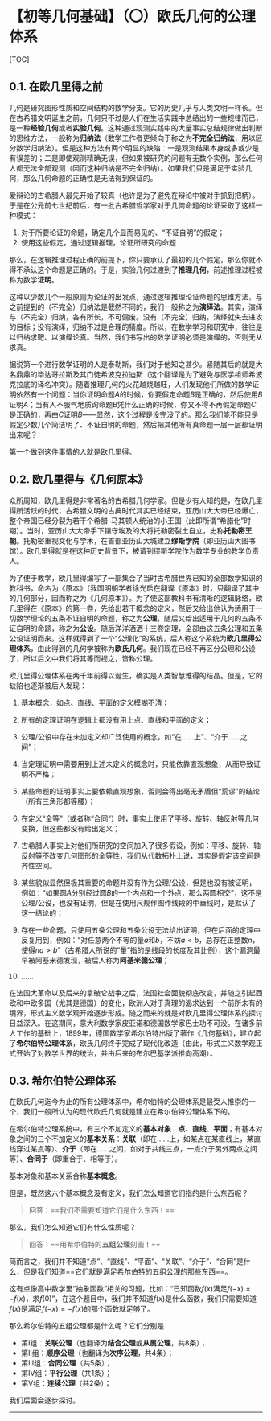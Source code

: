 # 【初等几何基础】（〇）欧氏几何的公理体系

[TOC]

## 0.1. 在欧几里得之前

几何是研究图形性质和空间结构的数学分支。它的历史几乎与人类文明一样长。但在古希腊文明诞生之前，几何只不过是人们在生活实践中总结出的一些规律而已，是一种**经验几何**或者**实验几何**。这种通过观测实践中的大量事实总结规律做出判断的思维方法，一般称为**归纳法**（数学工作者更倾向于称之为**不完全归纳法**，用以区分数学归纳法）。但是这种方法有两个明显的缺陷：一是观测结果本身或多或少是有误差的；二是即使观测精确无误，但如果被研究的问题有无数个实例，那么任何人都无法全部观测（因而这种归纳是不完全归纳）。如果我们只是满足于实验几何，那么几何命题的正确性是无法得到保证的。

爱辩论的古希腊人最先开始了较真（也许是为了避免在辩论中被对手抓到把柄）。于是在公元前七世纪前后，有一批古希腊哲学家对于几何命题的论证采取了这样一种模式：

1. 对于所要论证的命题，确定几个显而易见的、“不证自明”的假定；
2. 使用这些假定，通过逻辑推理，论证所研究的命题

那么，在逻辑推理过程正确的前提下，你只要承认了最初的几个假定，那么你就不得不承认这个命题是正确的。于是，实验几何过渡到了**推理几何**，前述推理过程被称为数学**证明**。

这种以少数几个一般原则为论证的出发点，通过逻辑推理论证命题的思维方法，与之前提到的（不完全）归纳法是截然不同的，我们一般称之为**演绎法**。其实，演绎与（不完全）归纳，各有所长，不可偏废。没有（不完全）归纳，演绎就失去进攻的目标；没有演绎，归纳不过是合理的猜度。所以，在数学学习和研究中，往往是以归纳求靶、以演绎论真。当然，我们书写出的数学证明必须是演绎的，否则无从求真。

据说第一个进行数学证明的人是泰勒斯，我们对于他知之甚少。紧随其后的就是大名鼎鼎的毕达哥拉斯及其门徒希波克拉迪斯（这个翻译是为了避免与医学祖师希波克拉底的译名冲突）。随着推理几何的火花越烧越旺，人们发现他们所做的数学证明依然有一个问题：当你证明命题$A$的时候，你要假定命题$B$是正确的，然后使用$B$证明$A$；当有人不服气地质询命题$B$凭什么正确的时候，你又不得不再假定命题$C$是正确的，再由$C$证明$B$——显然，这个过程是没完没了的。那么我们能不能只是假定少数几个简洁明了、不证自明的命题，然后把其他所有真命题一层一层都证明出来呢？

第一个做到这件事情的人就是欧几里得。

## 0.2. 欧几里得与《几何原本》

众所周知，欧几里得是非常著名的古希腊几何学家。但是少有人知的是，在欧几里得所活跃的时代，古希腊文明的古典时代其实已经结束，亚历山大大帝已经爆亡，整个帝国已经分裂为若干个希腊-马其顿人统治的小王国（此即所谓“希腊化”时期）。当时，亚历山大大帝手下镇守埃及的大将托勒密裂土自立，史称**托勒密王朝**。托勒密重视文化与学术，在首都亚历山大城建立**缪斯学院**（即亚历山大图书馆）。欧几里得就是在这种历史背景下，被请到缪斯学院作为数学专业的教学负责人。

为了便于教学，欧几里得编写了一部集合了当时古希腊世界已知的全部数学知识的教科书，命名为《原本》（我国明朝学者徐光启在翻译《原本》时，只翻译了其中的几何部分，因而称之为《几何原本》）。为了使这部教科书有清晰的逻辑脉络，欧几里得在《原本》的第一卷，先给出若干概念的定义，然后又给出他认为适用于一切数学理论的五条不证自明的命题，称之为**公理**，随后又给出适用于几何的五条不证自明的命题，称之为**公设**。随后洋洋洒洒十三卷定理，全部由这五条公理和五条公设证明而来。这样就得到了一个“公理化”的系统，后人称这个系统为**欧几里得公理体系**，由此得到的几何学被称为**欧氏几何**。我们现在已经不再区分公理和公设了，所以后文中我们将其等而视之，皆称公理。

欧几里得公理体系在两千年前得以诞生，确实是人类智慧难得的结晶。但是，它的缺陷也逐渐被后人发现：

1. 基本概念，如点、直线、平面的定义模糊不清；

2. 所有的定理证明在逻辑上都没有用上点、直线和平面的定义；

3. 公理/公设中存在未加定义却广泛使用的概念，如“在……上”、“介于……之间”；

4. 当定理证明中需要用到上述未定义的概念时，只能依靠直观想象，从而导致证明不严格；

5. 某些命题的证明事实上要依赖直观想象，否则会得出毫无矛盾但“荒谬”的结论（所有三角形都等腰）；

6. 在定义“全等”（或者称“合同”）时，事实上使用了平移、旋转、轴反射等几何变换，但这些都没有给出定义；

7. 古希腊人事实上对他们所研究的空间加入了很多假设，例如：平移、旋转、轴反射等不改变几何图形的全等性，我们从代数拓扑上说，其实是假定该空间是齐性空间。

8. 某些貌似显然但极其重要的命题并没有作为公理/公设，但是也没有被证明，例如：“如果圆$A$分别经过圆$B$的一个内点和一个外点，那么两圆相交”，这不是公理/公设，也没有证明，但是在使用尺规作图作线段的中垂线时，是默认了这一结论的；

9. 存在一些命题，只使用五条公理和五条公设无法给出证明，但在后面的定理中反复用到，例如：“对任意两个不等的量$a$和$b$，不妨$a<b$，总存在正整数$n$，使得$na>b$”（古希腊人所说的“量”指的是线段的长度及其比例），这个漏洞最早被阿基米德发现，被后人称为**阿基米德公理**；

10. ……

在法国大革命以及后来的拿破仑战争之后，法国社会面貌彻底改变，并随之引起西欧和中欧多国（尤其是德国）的变化，欧洲人对于真理的渴求达到一个前所未有的境界，形式主义数学观开始逐步形成。随之而来的就是对欧几里得公理体系的探讨日益深入。在这期间，意大利数学家皮亚诺和德国数学家巴士功不可没。在诸多前人工作的基础上，1899年，德国数学家希尔伯特出版了著作《几何基础》，建立起了**希尔伯特公理体系**，欧氏几何终于完成了现代化改造（由此，形式主义数学观正式开始了对数学世界的统治，并由后来的布尔巴基学派推向高潮）。

## 0.3. 希尔伯特公理体系

在欧氏几何迄今为止的所有公理体系中，希尔伯特的公理体系是最受人推崇的一个，我们一般所认为的现代欧氏几何就是建立在希尔伯特公理体系下的。

在希尔伯特公理系统中，有三个不加定义的**基本对象**：**点**、**直线**、**平面**；有基本对象之间的三个不加定义的**基本关系**：**关联**（即在……上，如某点在某直线上，某直线穿过某点等）、**介于**（即在……之间，如对于共线三点，一点介于另外两点之间等）、**合同于**（即重合于、相等于）。

基本对象和基本关系合称**基本概念**。

但是，既然这六个基本概念没有定义，我们怎么知道它们指的是什么东西呢？

> 回答：==我们不需要知道它们是什么东西！==

那么，我们怎么知道它们有什么性质呢？

> 回答：==用希尔伯特的**五组公理**刻画！==

简而言之，我们并不知道“点”、“直线”、“平面”、“关联”、“介于”、“合同”是什么，但是我们知道==它们就是满足希尔伯特的五组公理的那些东西==。

这有点像高中数学里“抽象函数”相关的习题，比如：“已知函数$f(x)$满足$f(-x)=-f(x)$，求$f(0)$”，在这个题目中，我们并不知道$f(x)$是什么函数，我们只需要知道$f(x)$是满足$f(-x)=-f(x)$的那个函数就足够了。

那么希尔伯特的五组公理都是什么呢？它们分别是

- 第I组：**关联公理**（也翻译为**结合公理**或**从属公理**，共8条）；
- 第II组：**顺序公理**（也翻译为**次序公理**，共4条）；
- 第III组：**合同公理**（共5条）；
- 第IV组：**平行公理**（共1条）；
- 第V组：**连续公理**（共2条）；

我们后面会逐步探讨。

---